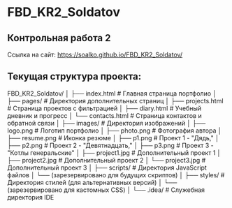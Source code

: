 # FBD_KR2_Soldatov
## Контрольная работа 2

Ссылка на сайт: https://soalko.github.io/FBD_KR2_Soldatov/

## Текущая структура проекта:

FBD_KR2_Soldatov/
│
├── index.html                 # Главная страница портфолио
│
├── pages/                     # Директория дополнительных страниц
│   ├── projects.html          # Страница проектов с фильтрацией
│   ├── diary.html             # Учебный дневник и прогресс
│   └── contacts.html          # Страница контактов и обратной связи
│
├── images/                    # Директория изображений
│   ├── logo.png               # Логотип портфолио
│   ├── photo.png              # Фотография автора
│   ├── resume.png             # Иконка резюме
│   ├── p1.png                 # Проект 1 - "Дядь,"
│   ├── p2.png                 # Проект 2 - "Девятнадцать,"
│   ├── p3.png                 # Проект 3 - "Котлы генеральские"
│   ├── project1.jpg           # Дополнительный проект 1
│   ├── project2.jpg           # Дополнительный проект 2
│   └── project3.jpg           # Дополнительный проект 3
│
├── scripts/                   # Директория JavaScript файлов
│   └── (зарезервировано для будущих скриптов)
│
├── styles/                    # Директория стилей (для альтернативных версий)
│   └── (зарезервировано для кастомных CSS)
│
└── .idea/                     # Служебная директория IDE
